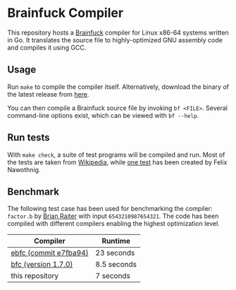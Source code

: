 # Brainfuck Compiler

This repository hosts a [Brainfuck](https://en.wikipedia.org/wiki/Brainfuck) compiler for Linux x86-64 systems written in Go. It translates the source file to highly-optimized GNU assembly code and compiles it using GCC.

## Usage

Run `make` to compile the compiler itself. Alternatively, download the binary of the latest release from [here](https://github.com/terminationshock/bf-compiler/releases/latest).

You can then compile a Brainfuck source file by invoking `bf <FILE>`. Several command-line options exist, which can be viewed with `bf --help`.

## Run tests

With `make check`, a suite of test programs will be compiled and run. Most of the tests are taken from [Wikipedia](https://en.wikipedia.org/wiki/Brainfuck), while [one test](test/pi.bf) has been created by Felix Nawothnig.

## Benchmark

The following test case has been used for benchmarking the compiler: `factor.b` by [Brian Raiter](https://github.com/BR903/ELFkickers/blob/master/ebfc/bf) with input `6543210987654321`. The code has been compiled with different compilers enabling the highest optimization level.

| Compiler | Runtime |
| -------- | ------- |
| [ebfc (commit e7fba94)](https://github.com/BR903/ELFkickers/tree/e7fba942df51e756897224cff5aa853de8fafd90/ebfc) | 23 seconds |
| [bfc (version 1.7.0)](https://bfc.wilfred.me.uk/) | 8.5 seconds |
| this repository | 7 seconds |
